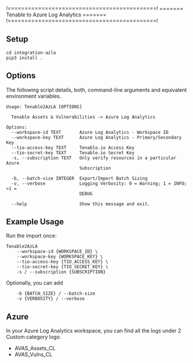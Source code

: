 !============================================!
======= Tenable to Azure Log Analytics =======
!============================================!

## Setup
```shell
cd integration-azla
pip3 install .
```

## Options
The following script details, both, command-line arguments and equivalent environment variables.

```
Usage: Tenable2AzLA [OPTIONS]

  Tenable Assets & Vulnerabilities -> Azure Log Analytics

Options:
  --workspace-id TEXT       Azure Log Analytics - Workspace ID
  --workspace-key TEXT      Azure Log Analytics - Primary/Secondary Key
  --tio-access-key TEXT     Tenable.io Access Key
  --tio-secret-key TEXT     Tenable.io Secret Key
  -s, --subscription TEXT   Only verify resources in a particular Azure
                            Subscription

  -b, --batch-size INTEGER  Export/Import Batch Sizing
  -v, --verbose             Logging Verbosity: 0 = Warning; 1 = INFO; >1 =
                            DEBUG

  --help                    Show this message and exit.
```

## Example Usage

Run the import once:

```
Tenable2AzLA 
    --workspace-id {WORKSPACE_ID} \
    --workspace-key {WORKSPACE_KEY} \
    --tio-access-key {TIO_ACCESS_KEY} \
    --tio-secret-key {TIO_SECRET_KEY} \
    -s / --subscription {SUBSCRIPTION}
```
Optionally, you can add 
```
    -b {BATCH_SIZE} / --batch-size
    -v {VERBOSITY} / --verbose
```

## Azure

In your Azure Log Analytics workspace, you can find all the logs under 2 Custom category logs:
- AVAS_Assets_CL
- AVAS_Vulns_CL

[tio_keys]: https://docs.tenable.com/cloud/Content/Settings/GenerateAPIKey.htm
[azla_wskeys]: https://docs.microsoft.com/en-us/rest/api/loganalytics/workspace%20shared%20keys/getsharedkeys
